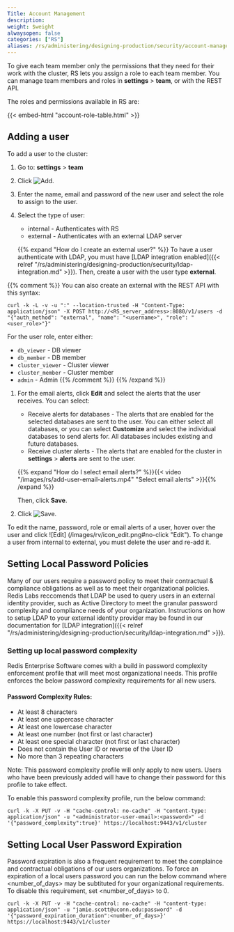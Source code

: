 ```yaml
---
Title: Account Management
description:
weight: $weight
alwaysopen: false
categories: ["RS"]
aliases: /rs/administering/designing-production/security/account-management/
---
```

To give each team member only the permissions that they need for their work with the cluster,
RS lets you assign a role to each team member.
You can manage team members and roles in **settings** > **team**, or with the REST API.

The roles and permissions available in RS are:

{{< embed-html "account-role-table.html" >}}

## Adding a user

To add a user to the cluster:

1. Go to: **settings** > **team**
1. Click ![Add](/images/rs/icon_add.png#no-click "Add").
1. Enter the name, email and password of the new user and select the role to assign to the user.
1. Select the type of user:
    - internal - Authenticates with RS
    - external - Authenticates with an external LDAP server

    {{% expand "How do I create an external user?" %}}
To have a user authenticate with LDAP, you must have [LDAP integration
enabled]({{< relref "/rs/administering/designing-production/security/ldap-integration.md" >}}).
Then, create a user with the user type **external**.

{{% comment %}}
You can also create an external with the REST API with this syntax:

```src
curl -k -L -v -u ":" --location-trusted -H "Content-Type: application/json" -X POST http://<RS_server_address>:8080/v1/users -d "{"auth_method": "external", "name": "<username>", "role": "<user_role>"}"
```

For the user role, enter either:

- `db_viewer` - DB viewer
- `db_member` - DB member
- `cluster_viewer` - Cluster viewer
- `cluster_member` - Cluster member
- `admin` - Admin
{{% /comment %}}
    {{% /expand %}}

1. For the email alerts, click **Edit** and select the alerts that the user receives.
    You can select:
    - Receive alerts for databases - The alerts that are enabled for the selected databases are sent to
      the user. You can either select all databases, or you can select **Customize** and select the
      individual databases to send alerts for.
      All databases includes existing and future databases.
    - Receive cluster alerts - The alerts that are enabled for the cluster in **settings** > **alerts** are sent to the user.

    {{% expand "How do I select email alerts?" %}}{{< video "/images/rs/add-user-email-alerts.mp4" "Select email alerts" >}}{{% /expand %}}

    Then, click **Save**.
1. Click ![Save](/images/rv/icon_save.png#no-click "Save").

To edit the name, password, role or email alerts of a user, hover over the user and click ![Edit]
(/images/rv/icon_edit.png#no-click "Edit"). To change a user from internal to external, you must
delete the user and re-add it.

## Setting Local Password Policies

Many of our users require a password policy to meet their contractual & compliance obligations as well as to meet their organizational policies. Redis Labs reccomends that LDAP be used to query users in an external identity provider, such as Active Directory to meet the granular password complexity and compliance needs of your organization. Instructions on how to setup LDAP to your external identity provider may be found in our documentation for [LDAP integration]({{< relref "/rs/administering/designing-production/security/ldap-integration.md" >}}).

### Setting up local password complexity

Redis Enterprise Software comes with a build in password complexity enforcement profile that will meet most organizational needs. This profile enforces the below password complexity requirements for all new users. 

#### Password Complexity Rules:

- At least 8 characters
- At least one uppercase character
- At least one lowercase character
- At least one number (not first or last character)
- At least one special character (not first or last character)
- Does not contain the User ID or reverse of the User ID
- No more than 3 repeating characters

Note: This password complexity profile will only apply to new users. Users who have been previously added will have to change their password for this profile to take effect.

To enable this password complexity profile, run the below command:

```src
curl -k -X PUT -v -H "cache-control: no-cache" -H "content-type: application/json" -u "<administrator-user-email>:<password>" -d '{"password_complexity":true}' https://localhost:9443/v1/cluster
```

## Setting Local User Password Expiration

Password expiration is also a frequent requirement to meet the complaince and contractual obligations of our users organizations. To force an expiration of a local users password you can run the below command where <number_of_days> may be subtituted for your organizational requirements. To disable this requirement, set <number_of_days> to 0.

```src
curl -k -X PUT -v -H "cache-control: no-cache" -H "content-type: application/json" -u "jamie.scott@uconn.edu:password" -d '{"password_expiration_duration":<number_of_days>}' https://localhost:9443/v1/cluster
```

